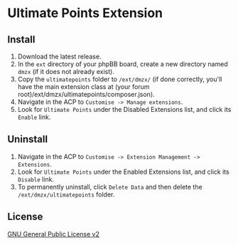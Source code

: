 # Ultimate Points Extension

## Install
1. Download the latest release.
2. In the `ext` directory of your phpBB board, create a new directory named `dmzx` (if it does not already exist).
3. Copy the `ultimatepoints` folder to `/ext/dmzx/` (if done correctly, you'll have the main extension class at (your forum root)/ext/dmzx/ultimatepoints/composer.json).
4. Navigate in the ACP to `Customise -> Manage extensions`.
5. Look for `Ultimate Points` under the Disabled Extensions list, and click its `Enable` link.

## Uninstall
1. Navigate in the ACP to `Customise -> Extension Management -> Extensions`.
2. Look for `Ultimate Points` under the Enabled Extensions list, and click its `Disable` link.
3. To permanently uninstall, click `Delete Data` and then delete the `/ext/dmzx/ultimatepoints` folder.

## License
[GNU General Public License v2](http://opensource.org/licenses/GPL-2.0)
